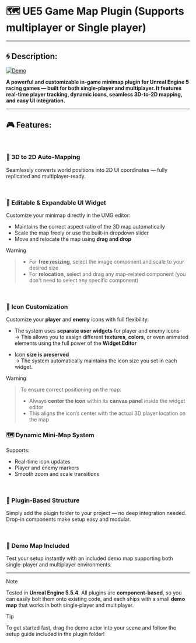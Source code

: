 # 🗺️ UE5 Game Map Plugin (Supports multiplayer or Single player)

---

## 🌀 Description:

[![Demo](https://github.com/MatinEsmaeili00/UE5-MultiplayerRacingGames-Plugins/blob/main/GameMapSystem/Docs/Demo.gif?raw=true)](https://youtu.be/v18hDMAq1Yw)

**A powerful and customizable in-game minimap plugin for Unreal Engine 5 racing games — built for both single-player and multiplayer. It features real-time player tracking, dynamic icons, seamless 3D-to-2D mapping, and easy UI integration.**

---

## 🎮 Features:

<br>

### 🧭 3D to 2D Auto-Mapping
Seamlessly converts world positions into 2D UI coordinates — fully replicated and multiplayer-ready.

<br>

### 🎨 Editable & Expandable UI Widget
Customize your minimap directly in the UMG editor:

- Maintains the correct aspect ratio of the 3D map automatically
- Scale the map freely or use the built-in dropdown slider
- Move and relocate the map using **drag and drop**

> [!WARNING]
>> -  For **free resizing**, select the image component and scale to your desired size
>> - For **relocation**, select and drag any map-related component (you don't need to select any specific component)

<br>

### 🧩 Icon Customization

Customize your **player** and **enemy** icons with full flexibility:

- The system uses **separate user widgets** for player and enemy icons  
  → This allows you to assign different **textures**, **colors**, or even animated elements using the full power of the **Widget Editor**

- Icon **size is preserved**  
  → The system automatically maintains the icon size you set in each widget.

> [!WARNING]
>> To ensure correct positioning on the map:
>> - Always **center the icon** within its **canvas panel** inside the widget editor
>> - This aligns the icon’s center with the actual 3D player location on the map


### 🗺️ Dynamic Mini-Map System
Supports:

- Real-time icon updates
- Player and enemy markers
- Smooth zoom and scale transitions

<br>

### 🧩 Plugin-Based Structure
Simply add the plugin folder to your project — no deep integration needed. Drop-in components make setup easy and modular.

<br>

### 🧪 Demo Map Included
Test your setup instantly with an included demo map supporting both single-player and multiplayer environments.

---

> [!NOTE]  
> Tested in **Unreal Engine 5.5.4**. All plugins are **component‑based**, so you can easily bolt them onto existing code, and each ships with a small **demo map** that works in both single‑player and multiplayer.

> [!TIP]  
> To get started fast, drag the demo actor into your scene and follow the setup guide included in the plugin folder!

